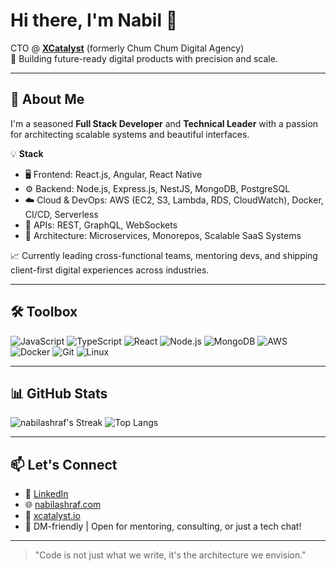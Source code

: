 # Hi there, I'm Nabil 👋

CTO @ **[XCatalyst](https://xcatalyst.io)** (formerly Chum Chum Digital Agency)  
🎯 Building future-ready digital products with precision and scale.

---

## 🚀 About Me

I'm a seasoned **Full Stack Developer** and **Technical Leader** with a passion for architecting scalable systems and beautiful interfaces.

💡 **Stack**  
- 🖥️ Frontend: React.js, Angular, React Native  
- ⚙️ Backend: Node.js, Express.js, NestJS, MongoDB, PostgreSQL  
- ☁️ Cloud & DevOps: AWS (EC2, S3, Lambda, RDS, CloudWatch), Docker, CI/CD, Serverless  
- 🔄 APIs: REST, GraphQL, WebSockets  
- 🧱 Architecture: Microservices, Monorepos, Scalable SaaS Systems

📈 Currently leading cross-functional teams, mentoring devs, and shipping client-first digital experiences across industries.

---

## 🛠️ Toolbox

![JavaScript](https://img.shields.io/badge/-JavaScript-black?style=flat-square&logo=javascript)
![TypeScript](https://img.shields.io/badge/-TypeScript-3178C6?style=flat-square&logo=typescript)
![React](https://img.shields.io/badge/-React-61DAFB?style=flat-square&logo=react)
![Node.js](https://img.shields.io/badge/-Node.js-339933?style=flat-square&logo=node.js)
![MongoDB](https://img.shields.io/badge/-MongoDB-4DB33D?style=flat-square&logo=mongodb)
![AWS](https://img.shields.io/badge/-AWS-FF9900?style=flat-square&logo=amazonaws)
![Docker](https://img.shields.io/badge/-Docker-2496ED?style=flat-square&logo=docker)
![Git](https://img.shields.io/badge/-Git-F05032?style=flat-square&logo=git)
![Linux](https://img.shields.io/badge/-Linux-FCC624?style=flat-square&logo=linux)

---

## 📊 GitHub Stats

![nabilashraf's Streak](https://github-readme-streak-stats.herokuapp.com/?user=nabilashraf&theme=dracula&hide_border=false)
![Top Langs](https://github-readme-stats.vercel.app/api/top-langs/?username=nabilashraf&layout=compact&theme=radical)

---

## 📫 Let's Connect

- 💼 [LinkedIn](https://linkedin.com/in/nabilashraf)
- 🌐 [nabilashraf.com](https://nabilashraf.com)
- 🏢 [xcatalyst.io](https://xcatalyst.io)
- 💬 DM-friendly | Open for mentoring, consulting, or just a tech chat!

---

> "Code is not just what we write, it's the architecture we envision."
